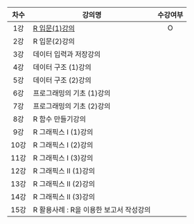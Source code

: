 | 차수  | 강의명                                       | 수강여부 |
| :---: | -------------------------------------------- | :------: |
|  1강  | [R 입문(1)강의](./contents/R입문(1)강의.md) |    O     |
|  2강  | R 입문(2)강의                                |          |
|  3강  | 데이터 입력과 저장강의                       |          |
|  4강  | 데이터 구조 (1)강의                          |          |
|  5강  | 데이터 구조 (2)강의                          |          |
|  6강  | 프로그래밍의 기초 (1)강의                    |          |
|  7강  | 프로그래밍의 기초 (2)강의                    |          |
|  8강  | R 함수 만들기강의                            |          |
|  9강  | R 그래픽스 I (1)강의                         |          |
| 10강  | R 그래픽스 I (2)강의                         |          |
| 11강  | R 그래픽스 I (3)강의                         |          |
| 12강  | R 그래픽스 II (1)강의                        |          |
| 13강  | R 그래픽스 II (2)강의                        |          |
| 14강  | R 그래픽스 II (3)강의                        |          |
| 15강  | R 활용사례 : R을 이용한 보고서 작성강의      |          |